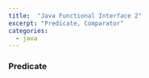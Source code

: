 ```yaml
---
title:  "Java Functional Interface 2"
excerpt: "Predicate, Comparator"
categories:
  - java
---
```

### Predicate




